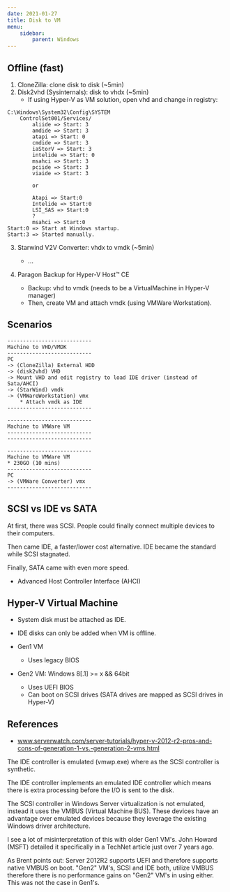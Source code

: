 ```yaml
---
date: 2021-01-27
title: Disk to VM
menu:
    sidebar:
        parent: Windows
---
```


## Offline (fast)
1. CloneZilla: clone disk to disk (~5min)
2. Disk2vhd (Sysinternals): disk to vhdx (~5min)
	* If using Hyper-V as VM solution,
	  open vhd and change in registry:
```
C:\Windows\System32\Config\SYSTEM
	ControlSet001/Services/
		aliide => Start: 3
		amdide => Start: 3
		atapi => Start: 0
		cmdide => Start: 3
		iaStorV => Start: 3
		intelide => Start: 0
		msahci => Start: 3
		pciide => Start: 3
		viaide => Start: 3

		or

		Atapi => Start:0
		Intelide => Start:0
		LSI_SAS => Start:0
		?
		msahci => Start:0
Start:0 => Start at Windows startup.
Start:3 => Started manually.
```

3. Starwind V2V Converter: vhdx to vmdk (~5min)
	+ ...

3. Paragon Backup for Hyper-V Host™ CE
	+ Backup: vhd to vmdk (needs to be a VirtualMachine in Hyper-V manager)
	+ Then, create VM and attach vmdk (using VMWare Workstation).



## Scenarios
```
---------------------------
Machine to VHD/VMDK
---------------------------
PC 
-> (CloneZilla) External HDD 
-> (disk2vhd) VHD
-> Mount VHD and edit registry to load IDE driver (instead of Sata/AHCI)
-> (StarWind) vmdk
-> (VMWareWorkstation) vmx
	* Attach vmdk as IDE
---------------------------
```

```
---------------------------
Machine to VMWare VM
---------------------------
---------------------------
```


```
---------------------------
Machine to VMWare VM 
* 230GO (10 mins)
---------------------------
PC
-> (VMWare Converter) vmx
---------------------------
```





## SCSI vs IDE vs SATA
At first, there was SCSI.
People could finally connect multiple devices to their computers.

Then came IDE, a faster/lower cost alternative.
IDE became the standard while SCSI stagnated.

Finally, SATA came with even more speed.
- Advanced Host Controller Interface (AHCI)



## Hyper-V Virtual Machine
+ System disk must be attached as IDE.
+ IDE disks can only be added when VM is offline.

+ Gen1 VM
	- Uses legacy BIOS
+ Gen2 VM: Windows 8[.1] >= x && 64bit
	- Uses UEFI BIOS
	- Can boot on SCSI drives (SATA drives are mapped as SCSI drives in Hyper-V)



##  References
- www.serverwatch.com/server-tutorials/hyper-v-2012-r2-pros-and-cons-of-generation-1-vs.-generation-2-vms.html

The IDE controller is emulated (vmwp.exe) where as the SCSI controller is synthetic.

The IDE controller implements an emulated IDE controller which means there is extra processing before the I/O is sent to the disk.

The SCSI controller in Windows Server virtualization is not emulated, instead it uses the VMBUS (Virtual Machine BUS). These devices have an advantage over emulated devices because they leverage the existing Windows driver architecture.

I see a lot of misinterpretation of this with older Gen1 VM's.  John Howard (MSFT) detailed it specifically in a TechNet article just over 7 years ago.

As Brent points out:  Server 2012R2 supports UEFI and therefore supports native VMBUS on boot. "Gen2" VM's, SCSI and IDE both, utilize VMBUS therefore there is no performance gains on "Gen2" VM's in using either.  This was not the case in Gen1's.